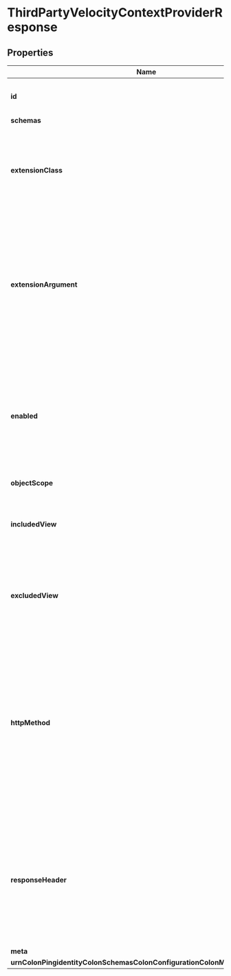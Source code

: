 

# ThirdPartyVelocityContextProviderResponse


## Properties

| Name | Type | Description | Notes |
|------------ | ------------- | ------------- | -------------|
|**id** | **String** | Name of the Velocity Context Provider |  |
|**schemas** | **List&lt;EnumthirdPartyVelocityContextProviderSchemaUrn&gt;** |  |  |
|**extensionClass** | **String** | The fully-qualified name of the Java class providing the logic for the Third Party Velocity Context Provider. |  |
|**extensionArgument** | **List&lt;String&gt;** | The set of arguments used to customize the behavior for the Third Party Velocity Context Provider. Each configuration property should be given in the form &#39;name&#x3D;value&#39;. |  [optional] |
|**enabled** | **Boolean** | Indicates whether this Velocity Context Provider is enabled. If set to &#39;false&#39; this Velocity Context Provider will not contribute context content for any requests. |  [optional] |
|**objectScope** | **EnumvelocityContextProviderObjectScopeProp** |  |  [optional] |
|**includedView** | **List&lt;String&gt;** | The name of a view for which this Velocity Context Provider will contribute content. |  [optional] |
|**excludedView** | **List&lt;String&gt;** | The name of a view for which this Velocity Context Provider will not contribute content. |  [optional] |
|**httpMethod** | **List&lt;String&gt;** | Specifies the set of HTTP methods handled by this Velocity Context Provider, which will perform actions necessary to fulfill the request before updating the context for the response. The values of this property are not case-sensitive. |  [optional] |
|**responseHeader** | **List&lt;String&gt;** | Specifies HTTP header fields and values added to response headers for template page requests to which this Velocity Context Provider contributes content. |  [optional] |
|**meta** | [**MetaMeta**](MetaMeta.md) |  |  [optional] |
|**urnColonPingidentityColonSchemasColonConfigurationColonMessagesColon20** | [**MetaUrnPingidentitySchemasConfigurationMessages20**](MetaUrnPingidentitySchemasConfigurationMessages20.md) |  |  [optional] |



